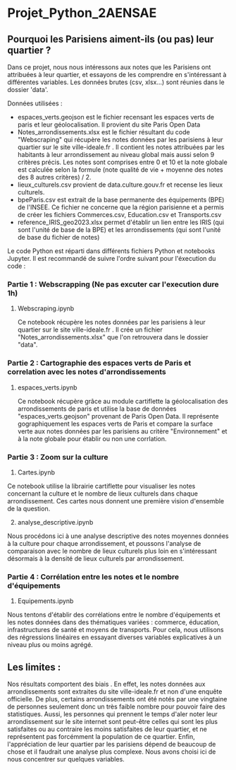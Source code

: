 # Projet_Python_2AENSAE
## Pourquoi les Parisiens aiment-ils (ou pas) leur quartier ? 


Dans ce projet, nous nous intéressons aux notes que les Parisiens ont attribuées à leur quartier, et essayons de les comprendre en s'intéressant à différentes variables. 
Les données brutes (csv, xlsx...) sont réunies dans le dossier 'data'.

Données utilisées :

-   espaces_verts.geojson est le fichier recensant les espaces verts de paris et leur géolocalisation. Il provient du site Paris Open Data
-   Notes_arrondissements.xlsx est le fichier résultant du code "Webscraping" qui récupère les notes données par les parisiens à leur quartier sur le site ville-ideale.fr . Il contient les notes attribuées par les habitants à leur arrondissement au niveau global mais aussi selon 9 critères précis. Les notes sont comprises entre 0 et 10 et la note globale est calculée selon la formule (note qualité de vie + moyenne des notes des 8 autres critères) / 2.
-   lieux_culturels.csv provient de data.culture.gouv.fr et recense les lieux culturels.
-   bpeParis.csv est extrait de la base permanente des équipements (BPE) de l'INSEE. Ce fichier ne concerne que la région parisienne et a permis de créer les fichiers Commerces.csv, Education.csv et Transports.csv
-   reference_IRIS_geo2023.xlsx permet d'établir un lien entre les IRIS (qui sont l'unité de base de la BPE) et les arrondissements (qui sont l'unité de base du fichier de notes)


Le code Python est réparti dans différents fichiers Python et notebooks Jupyter. Il est recommandé de suivre l'ordre suivant pour l'éxecution du code :


### Partie 1 : Webscrapping (Ne pas excuter car l'execution dure 1h)

1. Webscraping.ipynb
   
   Ce notebook récupère les notes données par les parisiens à leur quartier sur le site ville-ideale.fr . Il crée un fichier "Notes_arrondissements.xlsx" que l'on retrouvera dans le dossier "data". 

### Partie 2 : Cartographie des espaces verts de Paris et correlation avec les notes d'arrondissements

1. espaces_verts.ipynb
   
   Ce notebook récupère grâce au module cartiflette la géolocalisation des arrondissements de paris et utilise la base de données "espaces_verts.geojson" provenant de Paris Open Data.
   Il représente gographiquement les espaces verts de Paris et compare la surface verte aux notes données par les parisiens au critère "Environnement" et à la note globale pour établir    ou non une corrlation.

### Partie 3 : Zoom sur la culture

1. Cartes.ipynb 

Ce notebook utilise la librairie cartiflette pour visualiser les notes concernant la culture et le nombre de lieux culturels dans chaque arrondissement. Ces cartes nous donnent une première vision d'ensemble de la question.

2. analyse_descriptive.ipynb

Nous procédons ici à une analyse descriptive des notes moyennes données à la culture pour chaque arrondissement, et poussons l'analyse de comparaison avec le nombre de lieux culturels plus loin en s'intéressant désormais à la densité de lieux culturels par arrondissement. 



### Partie 4 : Corrélation entre les notes et le nombre d'équipements

1. Equipements.ipynb

Nous tentons d'établir des corrélations entre le nombre d'équipements et les notes données dans des thématiques variées : commerce, éducation, infrastructures de santé et moyens de transports. Pour cela, nous utilisons des régressions linéaires en essayant diverses variables explicatives à un niveau plus ou moins agrégé.

## Les limites :
Nos résultats comportent des biais . En effet, les notes données aux arrondissements sont extraites du site ville-ideale.fr et non d'une enquête officielle. De plus, certains arrondissements ont été notés par une vingtaine de personnes seulement donc un très faible nombre pour pouvoir faire des statistiques. Aussi, les personnes qui prennent le temps d'aler noter leur arrondissement sur le site internet sont peut-être celles qui sont les plus satisfaites ou au contraire les moins satisfaites de leur quartier, et ne représentent pas forcémment la population de ce quartier. 
Enfin, l'appréciation de leur quartier par les parisiens dépend de beaucoup de chose et il faudrait une analyse plus complexe. Nous avons choisi ici de nous concentrer sur quelques variables.


